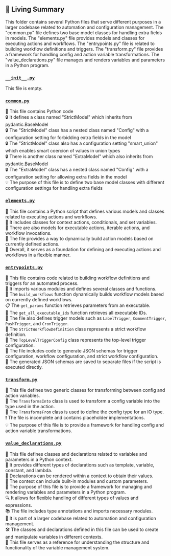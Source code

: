

<!-- Living README Summary -->
## 🌳 Living Summary

This folder contains several Python files that serve different purposes in a larger codebase related to automation and configuration management. The "common.py" file defines two base model classes for handling extra fields in models. The "elements.py" file provides models and classes for executing actions and workflows. The "entrypoints.py" file is related to building workflow definitions and triggers. The "transform.py" file provides a framework for handling config and action variable transformations. The "value_declarations.py" file manages and renders variables and parameters in a Python program.


### [`__init__.py`](https://github.com/raphael-francis/AutoPR-internal/blob/fb0d1e1be605da82823fc7e30870c7072884b0b8/./autopr/models/config/__init__.py)

This file is empty.  


### [`common.py`](https://github.com/raphael-francis/AutoPR-internal/blob/fb0d1e1be605da82823fc7e30870c7072884b0b8/./autopr/models/config/common.py)

📄 This file contains Python code  
🔒 It defines a class named "StrictModel" which inherits from pydantic.BaseModel  
🔒 The "StrictModel" class has a nested class named "Config" with a configuration setting for forbidding extra fields in the model  
🔒 The "StrictModel" class also has a configuration setting "smart_union" which enables smart coercion of values in union types  
🔒 There is another class named "ExtraModel" which also inherits from pydantic.BaseModel  
🔒 The "ExtraModel" class has a nested class named "Config" with a configuration setting for allowing extra fields in the model  
💡 The purpose of this file is to define two base model classes with different configuration settings for handling extra fields  


### [`elements.py`](https://github.com/raphael-francis/AutoPR-internal/blob/fb0d1e1be605da82823fc7e30870c7072884b0b8/./autopr/models/config/elements.py)

📄 This file contains a Python script that defines various models and classes related to executing actions and workflows.  
🔧 It includes classes for context actions, conditionals, and set variables.  
🔀 There are also models for executable actions, iterable actions, and workflow invocations.  
🚀 The file provides a way to dynamically build action models based on currently defined actions.  
📝 Overall, it serves as a foundation for defining and executing actions and workflows in a flexible manner.  


### [`entrypoints.py`](https://github.com/raphael-francis/AutoPR-internal/blob/fb0d1e1be605da82823fc7e30870c7072884b0b8/./autopr/models/config/entrypoints.py)

📝 This file contains code related to building workflow definitions and triggers for an automated process.  
🔧 It imports various modules and defines several classes and functions.  
🔀 The `build_workflows` function dynamically builds workflow models based on currently defined workflows.  
📋 The `get_params` function retrieves parameters from an executable.  
🚀 The `get_all_executable_ids` function retrieves all executable IDs.  
🔀 The file also defines trigger models such as `LabelTrigger`, `CommentTrigger`, `PushTrigger`, and `CronTrigger`.  
📝 The `StrictWorkflowDefinition` class represents a strict workflow definition.  
🔀 The `TopLevelTriggerConfig` class represents the top-level trigger configuration.  
📝 The file includes code to generate JSON schemas for trigger configuration, workflow configuration, and strict workflow configuration.  
📝 The generated JSON schemas are saved to separate files if the script is executed directly.  


### [`transform.py`](https://github.com/raphael-francis/AutoPR-internal/blob/fb0d1e1be605da82823fc7e30870c7072884b0b8/./autopr/models/config/transform.py)

📄 This file defines two generic classes for transforming between config and action variables.    
🔀 The `TransformsInto` class is used to transform a config variable into the type used in the action.    
🔀 The `TransformsFrom` class is used to define the config type for an IO type.    
❗ The file is incomplete and contains placeholder implementations.    
💡 The purpose of this file is to provide a framework for handling config and action variable transformations.  


### [`value_declarations.py`](https://github.com/raphael-francis/AutoPR-internal/blob/fb0d1e1be605da82823fc7e30870c7072884b0b8/./autopr/models/config/value_declarations.py)

📄 This file defines classes and declarations related to variables and parameters in a Python context.  
🔧 It provides different types of declarations such as template, variable, constant, and lambda.  
📝 Declarations can be rendered within a context to obtain their values.  
🔀 The context can include built-in modules and custom parameters.  
🎯 The purpose of this file is to provide a framework for managing and rendering variables and parameters in a Python program.  
🔍 It allows for flexible handling of different types of values and expressions.  
📚 The file includes type annotations and imports necessary modules.  
📖 It is part of a larger codebase related to automation and configuration management.  
🛠️ The classes and declarations defined in this file can be used to create and manipulate variables in different contexts.  
🔎 This file serves as a reference for understanding the structure and functionality of the variable management system.  

<!-- Living README Summary -->